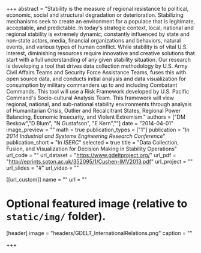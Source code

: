 +++
abstract = "Stability is the measure of regional resistance to political, economic, social and structural degradation or deterioration.  Stabilizing mechanisms seek to create an environment for a populace that is legitimate, acceptable, and predictable.  In today's strategic context, local, national and regional stability is extremely dynamic; constantly influenced by state and non-state actors, media, financial organizations and behaviors, natural events, and various types of human conflict.  While stability is of vital U.S. interest, diminishing resources require innovative and creative solutions that start with a full understanding of any given stability situation.  Our research is developing a tool that drives data collection methodology by U.S. Army Civil Affairs Teams and Security Force Assistance Teams, fuses this with open source data, and conducts initial analysis and data visualization for consumption by military commanders up to and including Combatant Commands.  This tool will use a Risk Framework developed by U.S. Pacific Command's Socio-cultural Analysis Team.  This framework will view regional, national, and sub-national stability environments through analysis of Humanitarian Crisis, Outlier and Recalcitrant States, Regional Power Balancing, Economic Insecurity, and Violent Extremism."
authors = ["DM Beskow","D Blum", "N Gustafson", "E Kern",""]
date = "2014-04-01"
image_preview = ""
math = true
publication_types = ["1"]
publication = "In *2014 Industrial and Systems Engineering Research Conference*"
publication_short = "In *ISERC*"
selected = true
title = "Data Collection, Fusion, and Visualization for Decision Making in Stability Operations"
url_code = ""
url_dataset = "https://www.gdeltproject.org/"
url_pdf = "http://eprints.soton.ac.uk/352095/1/Cushen-IMV2013.pdf"
url_project = ""
url_slides = "#"
url_video = ""

[[url_custom]]
name = ""
url = ""

# Optional featured image (relative to `static/img/` folder).
[header]
image = "headers/GDELT_InternationalRelations.png"
caption = ""

+++


